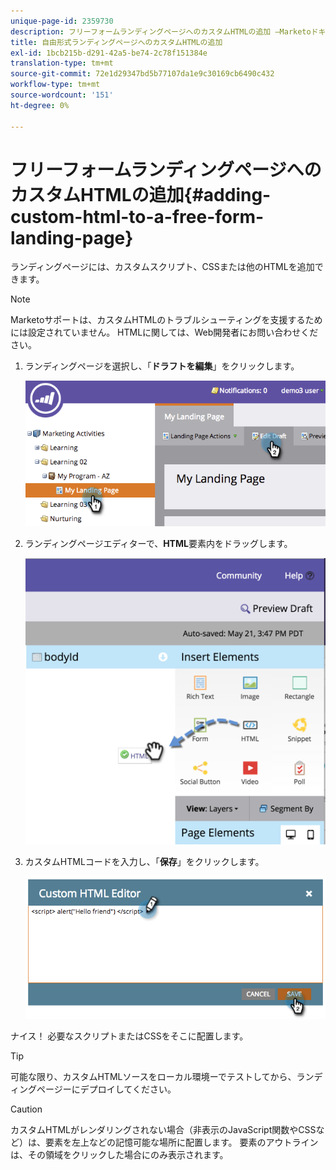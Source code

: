 ```yaml
---
unique-page-id: 2359730
description: フリーフォームランディングページへのカスタムHTMLの追加 —Marketoドキュメント — 製品ドキュメント
title: 自由形式ランディングページへのカスタムHTMLの追加
exl-id: 1bcb215b-d291-42a5-be74-2c78f151384e
translation-type: tm+mt
source-git-commit: 72e1d29347bd5b77107da1e9c30169cb6490c432
workflow-type: tm+mt
source-wordcount: '151'
ht-degree: 0%

---
```


# フリーフォームランディングページへのカスタムHTMLの追加{#adding-custom-html-to-a-free-form-landing-page}

ランディングページには、カスタムスクリプト、CSSまたは他のHTMLを追加できます。

>[!NOTE]
>
>Marketoサポートは、カスタムHTMLのトラブルシューティングを支援するためには設定されていません。 HTMLに関しては、Web開発者にお問い合わせください。

1. ランディングページを選択し、「**ドラフトを編集**」をクリックします。

   ![](assets/image2014-9-17-12-3a2-3a15.png)

1. ランディングページエディターで、**HTML**&#x200B;要素内をドラッグします。

   ![](assets/image2015-5-21-15-3a52-3a42.png)

1. カスタムHTMLコードを入力し、「**保存**」をクリックします。

   ![](assets/image2014-9-17-12-3a3-3a39.png)

ナイス！ 必要なスクリプトまたはCSSをそこに配置します。

>[!TIP]
>
>可能な限り、カスタムHTMLソースをローカル環境ーでテストしてから、ランディングページーにデプロイしてください。

>[!CAUTION]
>
>カスタムHTMLがレンダリングされない場合（非表示のJavaScript関数やCSSなど）は、要素を左上などの記憶可能な場所に配置します。 要素のアウトラインは、その領域をクリックした場合にのみ表示されます。
